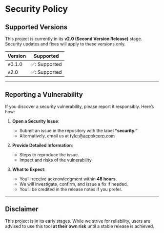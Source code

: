 # Security Policy

## Supported Versions  
This project is currently in its **v2.0 (Second Version Release)** stage. Security updates and fixes will apply to these versions only.  

| Version   | Supported         |  
| --------- | ----------------- |  
| v0.1.0    | ✅: Supported      |  
| v2.0      | ✅: Supported      |

---

## Reporting a Vulnerability  
If you discover a security vulnerability, please report it responsibly. Here’s how:  

1. **Open a Security Issue**:  
   - Submit an issue in the repository with the label **“security.”**  
   - Alternatively, email us at tyler@aepokcorp.com  

2. **Provide Detailed Information**:  
   - Steps to reproduce the issue.  
   - Impact and risks of the vulnerability.  

3. **What to Expect**:  
   - You’ll receive acknowledgment within **48 hours**.  
   - We will investigate, confirm, and issue a fix if needed.  
   - You’ll be credited in the release notes if you prefer.  

---

## Disclaimer  
This project is in its early stages. While we strive for reliability, users are advised to use this tool **at their own risk** until a stable release is achieved.  
